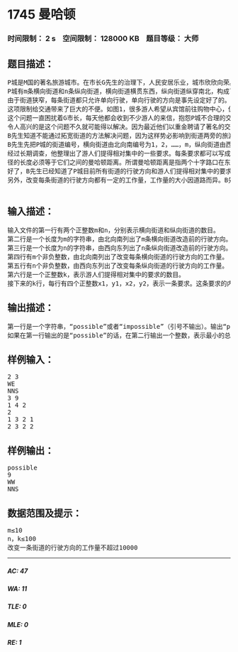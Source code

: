 # 1745 曼哈顿   
### 时间限制： 2 s&nbsp;&nbsp;&nbsp;&nbsp;空间限制： 128000 KB&nbsp;&nbsp;&nbsp;&nbsp;题目等级： 大师  
## 题目描述：  

<pre>
P城是M国的著名旅游城市。在市长G先生的治理下，人民安居乐业，城市欣欣向荣。然而，G市长并没有被自己的政绩冲昏头脑，他清醒地意识到城市的治理还存在着一些问题，其中之一就是交通问题。
P城有m条横向街道和n条纵向街道，横向街道横贯东西，纵向街道纵穿南北，构成了P城整齐的交通网络（如图1所示）。
由于街道狭窄，每条街道都只允许单向行驶，单向行驶的方向是事先设定好了的。一条横向街道的行驶方向只能是向东或者向西，一条纵向街道的行驶方向只能是向南或者向北，逆向行驶是绝对禁止的。
这项限制给交通带来了巨大的不便。如图1，很多游人希望从宾馆前往购物中心，但限于街道的行驶方向，他们不得不绕一个大圈才能够到达。
这个问题一直困扰着G市长，每天他都会收到不少游人的来信，抱怨P城不合理的交通设计。但由于街道数目过多，他和他的部下始终不能解决这个问题……
令人高兴的是这个问题不久就可能得以解决。因为最近他们以重金聘请了著名的交通规划大师B先生，请他对P城的交通进行有效合理的改造。
B先生知道不能通过拓宽街道的方法解决问题，因为这样势必影响到街道两旁的旅游景点，这是大家都不希望看到的。于是他准备重新设计街道的行驶方向（整条街道的行驶方向），使之尽可能满足大家的要求。
B先生先把P城的街道编号，横向街道由北向南编号为1，2，……，m，纵向街道由西向东编号为1，2，……，n。这样任何一个十字路口的位置都可以用一对正整数来表示，第一个数是该路口所在的横向街道的编号，第二个数是它所在的纵向街道的编号，这对整数被称为该十字路口的坐标。比如图1中宾馆所在的十字路口的坐标是(2,3)。
经过长期调查，他整理出了游人们提得相对集中的一些要求。每条要求都可以写成如下的形式：从一个十字路口到另一个十字路口的最短路
径的长度必须等于它们之间的曼哈顿距离。所谓曼哈顿距离是指两个十字路口在东西方向上的距离加上在南北方向上的距离，坐标分别为(x1,y1)和(x2,y2)的两个十字路口之间的曼哈顿距离为|x1-x2|+|y1-y2|。
好了，B先生已经知道了P城目前所有街道的行驶方向和游人们提得相对集中的要求，他能不能重新设计街道的行驶方向，使之满足所有要求呢？
另外，改变每条街道的行驶方向都有一定的工作量，工作量的大小因道路而异。B先生不仅想找到一个可行的改造计划，而且还希望这个计划的总工作量尽可能小。你能帮帮他吗？

</pre>
  
  
## 输入描述：  

<pre>
输入文件的第一行有两个正整数m和n，分别表示横向街道和纵向街道的数目。
第二行是一个长度为m的字符串，由北向南列出了m条横向街道改造前的行驶方向。E表示向东，W表示向西。
第三行是一个长度为n的字符串，由西向东列出了n条纵向街道改造前的行驶方向。S表示向南，N表示向北。
第四行有m个非负整数，由北向南列出了改变每条横向街道的行驶方向的工作量。
第五行有n个非负整数，由西向东列出了改变每条纵向街道的行驶方向的工作量。
第六行是一个正整数k，表示游人们提得相对集中的要求的数目。
接下来的k行，每行有四个正整数x1，y1，x2，y2，表示一条要求。这条要求的内容是希望从坐标为(x1,y1)的十字路口到坐标为(x2,y2)的十字路口的最短路径的长度等于这两个路口之间的曼哈顿距离。
</pre>
  
  
## 输出描述：  

<pre>
第一行是一个字符串，“possible”或者“impossible”（引号不输出）。输出“possible”表示可以通过改变街道的行驶方向满足输入数据中的所有要求，输出“impossible”表示无论怎么设计都不可能满足输入数据中的所有要求。
如果在第一行输出的是“possible”的话，在第二行输出一个整数，表示最小的总工作量，在第三行输出一个长度为m的字符串，由北向南列出改造后的m条横向街道的行驶方向，E表示向东，W表示向西，在第四行输出一个长度为n的字符串，由西向东列出改造后的n条纵向街道的行驶方向， S表示向南，N表示向北。
</pre>
  
  
## 样例输入：  

<pre>
2 3
WE
NNS
3 9
1 4 2
2
1 3 2 1
2 3 2 2
</pre>
  
  
## 样例输出：  

<pre>
possible
9
WW
NNS
</pre>
  
  
## 数据范围及提示：  

<pre>
m≤10
n，k≤100
改变一条街道的行驶方向的工作量不超过10000
</pre>
  
  
***  

##### AC: 47  
##### WA: 11  
##### TLE: 0  
##### MLE: 0  
##### RE: 1  
